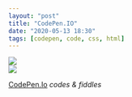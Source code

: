 ```yaml
---
layout: "post"
title: "CodePen.IO"
date: "2020-05-13 18:30"
tags: [codepen, code, css, html]
---
```

<div class="wrapz" style="margin:0 auto;">
  <div class="wobz">
    <img class="rotate-element" src="https://v0idkr4ft.com/assets/img/spiral2.png">
  </div>
  <div class="fcspnspn">
    <div class="hovertate">
      <div class="fwobz">
        <a href="forum.v0idkr4ft.com" target="_blank" class="link"><img src="https://v0idkr4ft.com/assets/img/fcpng.png"></a>
      </div>
    </div>
  </div>
</div>
</div>

[CodePen.Io][e60a62ec] *codes & fiddles*

  [e60a62ec]: https://codepen.io/v0idkr4ft "Codes & Fiddles / animation snippets."
